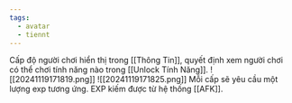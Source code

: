 ```yaml
---
tags:
  - avatar
  - tiennt
---
```

Cấp độ người chơi hiển thị trong [[Thông Tin]], quyết định xem người chơi có thể chơi tính năng nào trong [[Unlock Tính Năng]].
![[20241119171819.png]]
![[20241119171825.png]]
Mỗi cấp sẽ yêu cầu một lượng exp tương ứng.
EXP kiếm được từ hệ thống [[AFK]].